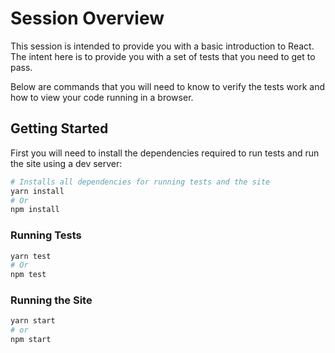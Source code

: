 # Session Overview

This session is intended to provide you with a basic introduction to React. The intent here is to provide you with a set of tests that you need to get to pass.

Below are commands that you will need to know to verify the tests work and how to view your code running in a browser.

## Getting Started

First you will need to install the dependencies required to run tests and run the site using a dev server:

```bash
# Installs all dependencies for running tests and the site
yarn install
# Or
npm install
```

### Running Tests

```bash
yarn test
# Or
npm test
```

### Running the Site

```bash
yarn start
# or
npm start
```
